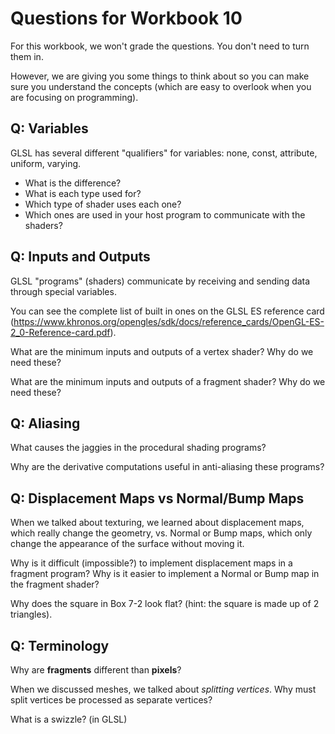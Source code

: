 # Questions for Workbook 10

For this workbook, we won't grade the questions. You don't need to turn them in.

However, we are giving you some things to think about so you can make sure you understand the concepts (which are easy to overlook when you are focusing on programming).

## Q: Variables

GLSL has several different "qualifiers" for variables: none, const, attribute, uniform, varying.

+ What is the difference?
+ What is each type used for?
+ Which type of shader uses each one?
+ Which ones are used in your host program to communicate with the shaders?

## Q: Inputs and Outputs

GLSL "programs" (shaders) communicate by receiving and sending data through special variables.

You can see the complete list of built in ones on the GLSL ES reference card (https://www.khronos.org/opengles/sdk/docs/reference_cards/OpenGL-ES-2_0-Reference-card.pdf).

What are the minimum inputs and outputs of a vertex shader? Why do we need these?

What are the minimum inputs and outputs of a fragment shader? Why do we need these?

## Q: Aliasing

What causes the jaggies in the procedural shading programs?

Why are the derivative computations useful in anti-aliasing these programs?


## Q: Displacement Maps vs Normal/Bump Maps

When we talked about texturing, we learned about displacement maps, which really change the geometry, vs. Normal or Bump maps, which only change the appearance of the surface without moving it.

Why is it difficult (impossible?) to implement displacement maps in a fragment program? Why is it easier to implement a Normal or Bump map in the fragment shader?

Why does the square in Box 7-2 look flat? (hint: the square is made up of 2 triangles).

## Q: Terminology

Why are **fragments** different than **pixels**?

When we discussed meshes, we talked about *splitting vertices*. Why must split vertices be processed as separate vertices?

What is a swizzle? (in GLSL)
